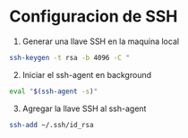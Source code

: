 # Configuracion de SSH

1. Generar una llave SSH en la maquina local

```bash
ssh-keygen -t rsa -b 4096 -C "
```

2. Iniciar el ssh-agent en background

```bash
eval "$(ssh-agent -s)"
```

3. Agregar la llave SSH al ssh-agent

```bash
ssh-add ~/.ssh/id_rsa
```
